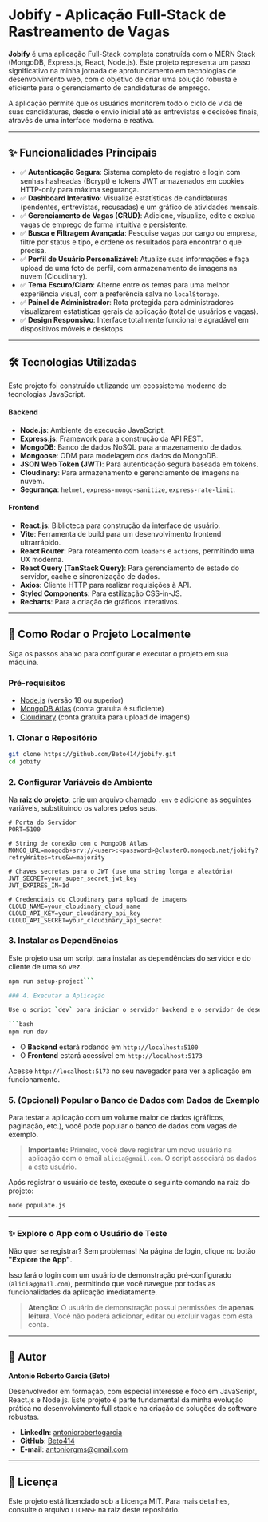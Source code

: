 # Jobify - Aplicação Full-Stack de Rastreamento de Vagas

**Jobify** é uma aplicação Full-Stack completa construída com o MERN Stack (MongoDB, Express.js, React, Node.js). Este projeto representa um passo significativo na minha jornada de aprofundamento em tecnologias de desenvolvimento web, com o objetivo de criar uma solução robusta e eficiente para o gerenciamento de candidaturas de emprego.

A aplicação permite que os usuários monitorem todo o ciclo de vida de suas candidaturas, desde o envio inicial até as entrevistas e decisões finais, através de uma interface moderna e reativa.

---

## ✨ Funcionalidades Principais

- ✅ **Autenticação Segura**: Sistema completo de registro e login com senhas hasheadas (Bcrypt) e tokens JWT armazenados em cookies HTTP-only para máxima segurança.
- ✅ **Dashboard Interativo**: Visualize estatísticas de candidaturas (pendentes, entrevistas, recusadas) e um gráfico de atividades mensais.
- ✅ **Gerenciamento de Vagas (CRUD)**: Adicione, visualize, edite e exclua vagas de emprego de forma intuitiva e persistente.
- ✅ **Busca e Filtragem Avançada**: Pesquise vagas por cargo ou empresa, filtre por status e tipo, e ordene os resultados para encontrar o que precisa.
- ✅ **Perfil de Usuário Personalizável**: Atualize suas informações e faça upload de uma foto de perfil, com armazenamento de imagens na nuvem (Cloudinary).
- ✅ **Tema Escuro/Claro**: Alterne entre os temas para uma melhor experiência visual, com a preferência salva no `localStorage`.
- ✅ **Painel de Administrador**: Rota protegida para administradores visualizarem estatísticas gerais da aplicação (total de usuários e vagas).
- ✅ **Design Responsivo**: Interface totalmente funcional e agradável em dispositivos móveis e desktops.

---

## 🛠️ Tecnologias Utilizadas

Este projeto foi construído utilizando um ecossistema moderno de tecnologias JavaScript.

#### Backend

- **Node.js**: Ambiente de execução JavaScript.
- **Express.js**: Framework para a construção da API REST.
- **MongoDB**: Banco de dados NoSQL para armazenamento de dados.
- **Mongoose**: ODM para modelagem dos dados do MongoDB.
- **JSON Web Token (JWT)**: Para autenticação segura baseada em tokens.
- **Cloudinary**: Para armazenamento e gerenciamento de imagens na nuvem.
- **Segurança**: `helmet`, `express-mongo-sanitize`, `express-rate-limit`.

#### Frontend

- **React.js**: Biblioteca para construção da interface de usuário.
- **Vite**: Ferramenta de build para um desenvolvimento frontend ultrarrápido.
- **React Router**: Para roteamento com `loaders` e `actions`, permitindo uma UX moderna.
- **React Query (TanStack Query)**: Para gerenciamento de estado do servidor, cache e sincronização de dados.
- **Axios**: Cliente HTTP para realizar requisições à API.
- **Styled Components**: Para estilização CSS-in-JS.
- **Recharts**: Para a criação de gráficos interativos.

---

## 🚀 Como Rodar o Projeto Localmente

Siga os passos abaixo para configurar e executar o projeto em sua máquina.

### Pré-requisitos

- [Node.js](https://nodejs.org/en/) (versão 18 ou superior)
- [MongoDB Atlas](https://www.mongodb.com/cloud/atlas) (conta gratuita é suficiente)
- [Cloudinary](https://cloudinary.com/) (conta gratuita para upload de imagens)

### 1. Clonar o Repositório

```bash
git clone https://github.com/Beto414/jobify.git
cd jobify
```

### 2. Configurar Variáveis de Ambiente

Na **raiz do projeto**, crie um arquivo chamado `.env` e adicione as seguintes variáveis, substituindo os valores pelos seus.

```env
# Porta do Servidor
PORT=5100

# String de conexão com o MongoDB Atlas
MONGO_URL=mongodb+srv://<user>:<password>@cluster0.mongodb.net/jobify?retryWrites=true&w=majority

# Chaves secretas para o JWT (use uma string longa e aleatória)
JWT_SECRET=your_super_secret_jwt_key
JWT_EXPIRES_IN=1d

# Credenciais do Cloudinary para upload de imagens
CLOUD_NAME=your_cloudinary_cloud_name
CLOUD_API_KEY=your_cloudinary_api_key
CLOUD_API_SECRET=your_cloudinary_api_secret
```

### 3. Instalar as Dependências

Este projeto usa um script para instalar as dependências do servidor e do cliente de uma só vez.

````bash
npm run setup-project```

### 4. Executar a Aplicação

Use o script `dev` para iniciar o servidor backend e o servidor de desenvolvimento do frontend simultaneamente.

```bash
npm run dev
````

- O **Backend** estará rodando em `http://localhost:5100`
- O **Frontend** estará acessível em `http://localhost:5173`

Acesse `http://localhost:5173` no seu navegador para ver a aplicação em funcionamento.

### 5. (Opcional) Popular o Banco de Dados com Dados de Exemplo

Para testar a aplicação com um volume maior de dados (gráficos, paginação, etc.), você pode popular o banco de dados com vagas de exemplo.

> **Importante:** Primeiro, você deve registrar um novo usuário na aplicação com o email `alicia@gmail.com`. O script associará os dados a este usuário.

Após registrar o usuário de teste, execute o seguinte comando na raiz do projeto:

```bash
node populate.js
```

---

### ✨ Explore o App com o Usuário de Teste

Não quer se registrar? Sem problemas! Na página de login, clique no botão **"Explore the App"**.

Isso fará o login com um usuário de demonstração pré-configurado (`alicia@gmail.com`), permitindo que você navegue por todas as funcionalidades da aplicação imediatamente.

> **Atenção:** O usuário de demonstração possui permissões de **apenas leitura**. Você não poderá adicionar, editar ou excluir vagas com esta conta.

---

## 👤 Autor

**Antonio Roberto Garcia (Beto)**

Desenvolvedor em formação, com especial interesse e foco em JavaScript, React.js e Node.js. Este projeto é parte fundamental da minha evolução prática no desenvolvimento full stack e na criação de soluções de software robustas.

- **LinkedIn**: [antoniorobertogarcia](https://www.linkedin.com/in/antoniorobertogarcia)
- **GitHub**: [Beto414](https://github.com/Beto414)
- **E-mail**: antoniorgms@gmail.com

---

## 📄 Licença

Este projeto está licenciado sob a Licença MIT. Para mais detalhes, consulte o arquivo `LICENSE` na raiz deste repositório.
